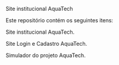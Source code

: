 Site institucional AquaTech

Este repositório contém os seguintes itens:

Site institucional AquaTech.

Site Login e Cadastro AquaTech.

Simulador do projeto AquaTech.